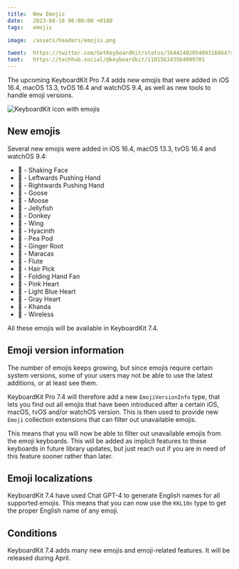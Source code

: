 ```yaml
---
title:  New Emojis
date:   2023-04-18 06:00:00 +0100
tags:   emojis

image:  /assets/headers/emojis.png

tweet:  https://twitter.com/GetKeyboardKit/status/1644240205409316864?s=20
toot:   https://techhub.social/@keyboardkit/110156343564099701
---
```


The upcoming KeyboardKit Pro 7.4 adds new emojis that were added in iOS 16.4, macOS 13.3, tvOS 16.4 and watchOS 9.4, as well as new tools to handle emoji versions.

![KeyboardKit icon with emojis]({{page.image}})


## New emojis

Several new emojis were added in iOS 16.4, macOS 13.3, tvOS 16.4 and watchOS 9.4:

* 🫨 - Shaking Face
* 🫸 - Leftwards Pushing Hand
* 🫷 - Rightwards Pushing Hand
* 🪿 - Goose
* 🫎 - Moose
* 🪼 - Jellyfish
* 🫏 - Donkey
* 🪽 - Wing
* 🪻 - Hyacinth
* 🫛 - Pea Pod
* 🫚 - Ginger Root
* 🪇 - Maracas
* 🪈 - Flute
* 🪮 - Hair Pick
* 🪭 - Folding Hand Fan
* 🩷 - Pink Heart
* 🩵 - Light Blue Heart
* 🩶 - Gray Heart
* 🪯 - Khanda
* 🛜 - Wireless

All these emojis will be available in KeyboardKit 7.4.


## Emoji version information

The number of emojis keeps growing, but since emojis require certain system versions, some of your users may not be able to use the latest additions, or at least see them.

KeyboardKit Pro 7.4 will therefore add a new `EmojiVersionInfo` type, that lets you find out all emojis that have been introduced after a certain iOS, macOS, tvOS and/or watchOS version. This is then used to provide new `Emoji` collection extensions that can filter out unavailable emojis.

This means that you will now be able to filter out unavailable emojis from the emoji keyboards. This will be added as implicit features to these keyboards in future library updates, but just reach out if you are in need of this feature sooner rather than later.


## Emoji localizations

KeyboardKit 7.4 have used Chat GPT-4 to generate English names for all supported emojis. This means that you can now use the `KKL10n` type to get the proper English name of any emoji.


## Conditions

KeyboardKit 7.4 adds many new emojis and emoji-related features. It will be released during April.